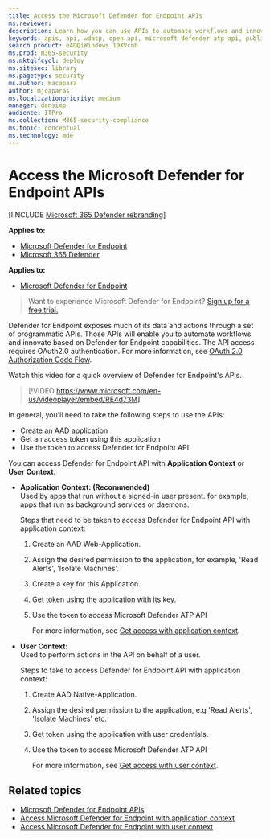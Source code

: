 ```yaml
---
title: Access the Microsoft Defender for Endpoint APIs
ms.reviewer: 
description: Learn how you can use APIs to automate workflows and innovate based on Microsoft Defender ATP capabilities
keywords: apis, api, wdatp, open api, microsoft defender atp api, public api, supported apis, alerts, device, user, domain, ip, file, advanced hunting, query
search.product: eADQiWindows 10XVcnh
ms.prod: m365-security
ms.mktglfcycl: deploy
ms.sitesec: library
ms.pagetype: security
ms.author: macapara
author: mjcaparas
ms.localizationpriority: medium
manager: dansimp
audience: ITPro
ms.collection: M365-security-compliance
ms.topic: conceptual
ms.technology: mde
---
```


# Access the Microsoft Defender for Endpoint APIs 

[!INCLUDE [Microsoft 365 Defender rebranding](../../includes/microsoft-defender.md)]

**Applies to:**
- [Microsoft Defender for Endpoint](https://go.microsoft.com/fwlink/p/?linkid=2154037)
- [Microsoft 365 Defender](https://go.microsoft.com/fwlink/?linkid=2118804)


**Applies to:** 
- [Microsoft Defender for Endpoint](https://go.microsoft.com/fwlink/p/?linkid=2154037)

> Want to experience Microsoft Defender for Endpoint? [Sign up for a free trial.](https://www.microsoft.com/microsoft-365/windows/microsoft-defender-atp?ocid=docs-wdatp-exposedapis-abovefoldlink) 



Defender for Endpoint exposes much of its data and actions through a set of programmatic APIs. Those APIs will enable you to automate workflows and innovate based on Defender for Endpoint capabilities. The API access requires OAuth2.0 authentication. For more information, see [OAuth 2.0 Authorization Code Flow](https://docs.microsoft.com/azure/active-directory/develop/active-directory-v2-protocols-oauth-code).

Watch this video for a quick overview of Defender for Endpoint's APIs. 
>[!VIDEO https://www.microsoft.com/en-us/videoplayer/embed/RE4d73M]

In general, you’ll need to take the following steps to use the APIs:
- Create an AAD application
- Get an access token using this application
- Use the token to access Defender for Endpoint API


You can access Defender for Endpoint API with **Application Context** or **User Context**.

- **Application Context: (Recommended)** <br>
    Used by apps that run without a signed-in user present. for example, apps that run as background services or daemons.

	Steps that need to be taken to access Defender for Endpoint API with application context:

  1. Create an AAD Web-Application.
  2. Assign the desired permission to the application, for example, 'Read Alerts', 'Isolate Machines'. 
  3. Create a key for this Application.
  4. Get token using the application with its key.
  5. Use the token to access Microsoft Defender ATP API

     For more information, see [Get access with application context](exposed-apis-create-app-webapp.md).


- **User Context:** <br>
    Used to perform actions in the API on behalf of a user.

	Steps to take to access Defender for Endpoint API with application context:

  1. Create AAD Native-Application.
  2. Assign the desired permission to the application, e.g 'Read Alerts', 'Isolate Machines' etc. 
  3. Get token using the application with user credentials.
  4. Use the token to access Microsoft Defender ATP API

     For more information, see [Get access with user context](exposed-apis-create-app-nativeapp.md).


## Related topics
- [Microsoft Defender for Endpoint APIs](exposed-apis-list.md)
- [Access Microsoft Defender for Endpoint with application context](exposed-apis-create-app-webapp.md)
- [Access Microsoft Defender for Endpoint with user context](exposed-apis-create-app-nativeapp.md)
